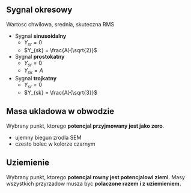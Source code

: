 ## Sygnal okresowy
Wartosc chwilowa, srednia, skuteczna RMS
- Sygnal **sinusoidalny**
    - $Y_{sr} = 0$
    - $Y_{sk} = \frac{A}{\sqrt{2}}$
- Sygnal **prostokatny**
    - $Y_{sr} = 0$
    - $Y_{sk} = A$
- Sygnal **trojkatny**
    - $Y_{sr} = 0$
    - $Y_{sk} = \frac{A}{\sqrt{3}}$

## Masa ukladowa w obwodzie
Wybrany punkt, ktorego **potencjal przyjmowany jest jako zero**.
- ujemny biegun zrodla SEM
- czesto bolec w kolorze czarnym

## Uziemienie
Wybrany punkt, ktorego **potencjal rowny jest potencjalowi ziemi**. Masy wszystkich przyrzadow musza byc **polaczone razem i z uziemieniem.**